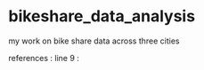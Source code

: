 # bikeshare_data_analysis
my work on bike share data across three cities 



references :
line 9 :

